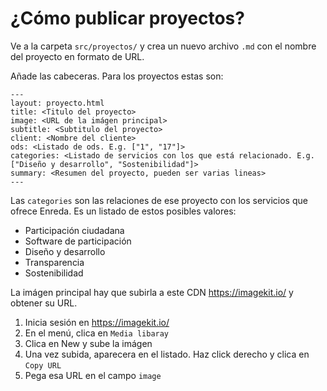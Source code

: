 # ¿Cómo publicar proyectos?

Ve a la carpeta `src/proyectos/` y crea un nuevo archivo `.md` con el nombre del proyecto en formato de URL.

Añade las cabeceras. Para los proyectos estas son:

```
---
layout: proyecto.html
title: <Titulo del proyecto>
image: <URL de la imágen principal>
subtitle: <Subtitulo del proyecto>
client: <Nombre del cliente>
ods: <Listado de ods. E.g. ["1", "17"]>
categories: <Listado de servicios con los que está relacionado. E.g. ["Diseño y desarrollo", "Sostenibilidad"]>
summary: <Resumen del proyecto, pueden ser varias lineas>
---
```

Las `categories` son las relaciones de ese proyecto con los servicios que ofrece Enreda. Es un listado de estos posibles valores:

- Participación ciudadana
- Software de participación
- Diseño y desarrollo
- Transparencia
- Sostenibilidad

La imágen principal hay que subirla a este CDN https://imagekit.io/ y obtener su URL.

1. Inicia sesión en https://imagekit.io/
2. En el menú, clica en `Media libaray`
3. Clica en New y sube la imágen
4. Una vez subida, aparecera en el listado. Haz click derecho y clica en `Copy URL`
5. Pega esa URL en el campo `image`
